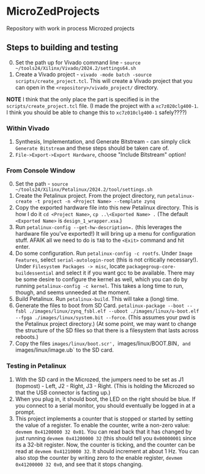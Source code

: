 # MicroZedProjects
Repository with work in process Microzed projects

## Steps to building and testing
0. Set the path up for Vivado command line - `source ~/tools24/Xilinx/Vivado/2024.2/settings64.sh`
1. Create a Vivado project  - `vivado -mode batch -source scripts/create_project.tcl`. This will
  create a Vivado project that you can open in the `<repository>/vivado_project/` directory.

**NOTE** I think that the only place the part is specified is in the `scripts/create_project.tcl` file.
(I made the project with a `xc7z020clg400-1`. I think you should be able to change this to 
`xc7z010clg400-1` safely????)

### Within Vivado
1. Synthesis, Implementation, and Generate Bitstream - can simply click `Generate Bitstream` and these steps should be taken care of.
2. `File->Export->Export Hardware`, choose "Include Bitstream" option!

### From Console Window
0. Set the path - `source ~/tools24/Xilinx/Petalinux/2024.2/tool/settings.sh`
1. Create the Petalinux project. From the project directory, run `petalinux-create -t project -n <Project Name> --template zynq`
2. Copy the exported hardware file into this new Petalinux directory. This is how I do it `cd <Project Name>`, `cp ..\<Exported Name> .`
  (The default `<Exported Name>` is `design_1_wrapper.xsa`.)
3. Run `petalinux-config --get-hw-description=.` (this leverages the hardware file you've exported!)
  It will bring up a menu for configuration stuff. AFAIK all we need to do is `TAB` to the `<Exit>` command
  and hit enter.
4. Do some configuration. Run `petalinux-config -c rootfs`. Under `Image Features`, select `serial-autologin-root` (this is not critically necessary!).
  Under `Filesystem Packages -> misc`, locate `packagegroup-core-buildessential` and select it if you want gcc to be available. There may be some desire
  to configure the kernel as well, which you can do by running `petalinux-config -c kernel`. This takes a long time to run, though, and seems unneeded at
  the moment.
5. Build Petalinux. Run `petalinux-build`. This will take a (long) time.
6. Generate the files to boot from SD Card. `petalinux-package --boot --fsbl ./images/linux/zynq_fsbl.elf --uboot ./images/linux/u-boot.elf --fpga ./images/linux/system.bit --force`.
  (This assumes your pwd is the Petalinux project directory.) (At some point, we may want to change the structure of the SD files so that there is a filesystem
  that lasts across reboots.)
7. Copy the files `images/linux/boot.scr', `images/linux/BOOT.BIN`, and `images/linux/image.ub` to the SD card.


### Testing in Petalinux
1. With the SD card in the Microzed, the jumpers need to be set as J1 (topmost) - Left, J2 - Right, J3 - Right. (This is holding the Microzed
  so that the USB connector is facting up.)
2. When you plug in, it should boot, the LED on the right should be blue. If you connect to a serial monitor, you should eventually be logged in at a prompt.
3. This project implements a counter that is stopped or started by setting the value of a register. To enable the counter, write a non-zero value:
   `devmem 0x41200000 32 0x01`. You can read back that it has changed by just running `devmem 0x41200000 32` (this should tell you `0x00000001` since its
   a 32-bit register. Now, the counter is ticking, and the counter can be read at `devmem 0x41210000 32`. It should increment at about 1 Hz. You can
   also stop the counter by writing zero to the enable register, `devmem 0x41200000 32 0x0`, and see that it stops changing.


